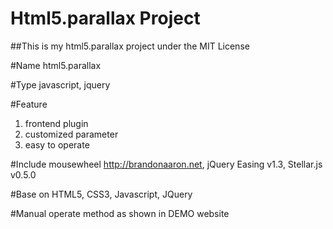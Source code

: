 Html5.parallax Project
=========

##This is my html5.parallax project under the MIT License

#Name 
html5.parallax

#Type 
javascript, jquery

#Feature 
1. frontend plugin 
2. customized parameter
3. easy to operate

#Include
mousewheel http://brandonaaron.net, jQuery Easing v1.3, Stellar.js v0.5.0

#Base on
HTML5, CSS3, Javascript, JQuery

#Manual
operate method as shown in DEMO website
